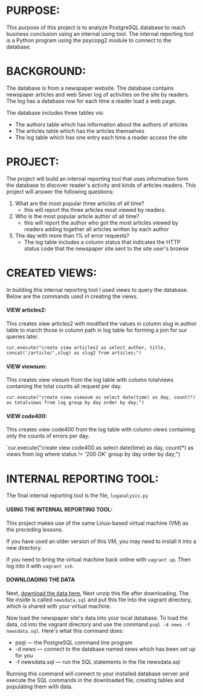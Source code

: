 # PURPOSE:
This purpose of this project is to analyze PostgreSQL database to reach business conclusion using an internal using tool. The internal reporting tool is a Python program using the psycopg2 module to connect to the database.

# BACKGROUND:
The database is from a newspaper website. The database contains newspaper articles and web Sever log of activities on the site by readers. The log has a database row for each time a reader load a web page.

The database includes three tables vis:
  - The authors table which has information about the authors of articles
  - The articles table which has the articles themselves
  - The log table which has one entry each time a reader access the site

# PROJECT:
The project will build an internal reporting tool that uses information form the database to discover reader's activity and kinds of articles readers. This project will answer the following questions:

  1. What are the most popular three articles of all time?
      - this will report the three articles most viewed by readers.
  2. Who is the most popular article author of all time?
      - this will report the author who got the most articles viewed by readers adding together all articles written by each author
  3. The day with more than 1% of error requests?
      - The log table includes a column status that indicates the HTTP status code that the newspaper site sent to the site user's browse

 # CREATED VIEWS:
 In building this internal reporting tool I used views to query the database. Below are the commands used in creating the views. 

 #### VIEW articles2:
This creates view articles2 with modified the values in column slug in author table to march those in column path in log table for
forming a join for our queries later.

 `cur.execute("create view articles2 as select author, title, concat('/article/',slug) as slug2 from articles;")`


#### VIEW viewsum:
  This creates view viesum from the log table with column totalviews containing the total counts all request per day.
  
`cur.execute("create view viewsum as select date(time) as day, count(*) as totalviews from log group by day order by day;")`



 #### VIEW code400:
  This creates view code400 from the log table with column views containing only the counts of errors per day.

`cur.execute("create view code400 as select date(time) as day, count(*) as  views from log where status != '200 OK' group by day order by day;")


# INTERNAL REPORTING TOOL:
The final internal reporting tool is the file, `loganalysis.py`

#### USING THE INTERNAL REPORTING TOOL:
This project makes use of the same Linux-based virtual machine (VM) as the preceding lessons.

If you have used an older version of this VM, you may need to install it into a new directory.

If you need to bring the virtual machine back online with `vagrant up`. Then log into it with `vagrant ssh`.

#### DOWNLOADING THE DATA
Next, [download the data here.](https://d17h27t6h515a5.cloudfront.net/topher/2016/August/57b5f748_newsdata/newsdata.zip) Next unzip this file after downloading. The file inside is called `newsdata.sql` and put this file into the vagrant directory, which is shared with your virtual machine.

Now load the newspaper site's data into your local database. To load the data, cd into the vagrant directory and use the command 
`psql -d news -f newsdata.sql`.
Here's what this command does:

- psql — the PostgreSQL command line program
- -d news — connect to the database named news which has been set up for you
- -f newsdata.sql — run the SQL statements in the file newsdata.sql

Running this command will connect to your installed database server and execute the SQL commands in the downloaded file, creating tables and populating them with data.
